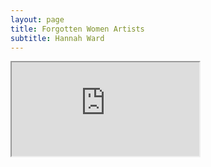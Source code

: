 ```yaml
---
layout: page
title: Forgotten Women Artists
subtitle: Hannah Ward
---
```


<div class="resp-container">
  <iframe class="resp-iframe" src="https://drive.google.com/file/d/1MI3n74nWwELv5dFM1QZrSnJok_cWVHL-/preview"></iframe>
</div>


